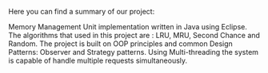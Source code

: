 Here you can find a summary of our project:


Memory Management Unit implementation written in Java using Eclipse.
The algorithms that used in this project are : LRU, MRU, Second Chance and Random.
The project is built on OOP principles and common Design Patterns: Observer and Strategy patterns.
Using Multi-threading the system is capable of handle multiple requests simultaneously.

